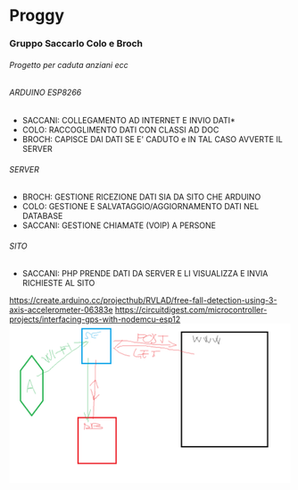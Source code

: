 # Proggy

### Gruppo Saccarlo Colo e Broch

###### Progetto per caduta anziani ecc

###### ARDUINO ESP8266
  - SACCANI: COLLEGAMENTO AD INTERNET E INVIO DATI*
  - COLO: RACCOGLIMENTO DATI CON CLASSI AD DOC
  - BROCH: CAPISCE DAI DATI SE E' CADUTO e IN TAL CASO AVVERTE IL SERVER

###### SERVER
  - BROCH: GESTIONE RICEZIONE DATI SIA DA SITO CHE ARDUINO
  - COLO: GESTIONE E SALVATAGGIO/AGGIORNAMENTO DATI NEL DATABASE
  - SACCANI: GESTIONE CHIAMATE (VOIP) A PERSONE 

###### SITO
  - SACCANI: PHP PRENDE DATI DA SERVER E LI VISUALIZZA E INVIA RICHIESTE AL SITO 



https://create.arduino.cc/projecthub/RVLAD/free-fall-detection-using-3-axis-accelerometer-06383e
https://circuitdigest.com/microcontroller-projects/interfacing-gps-with-nodemcu-esp12
![Schema](/Schema.png)
